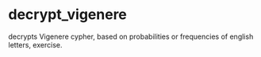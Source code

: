 # decrypt_vigenere
decrypts Vigenere cypher, based on probabilities or frequencies of english letters, exercise.
